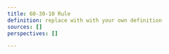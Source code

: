 ```yaml
---
title: 60-30-10 Rule
definition: replace with with your own definition
sources: []
perspectives: []

---
```

